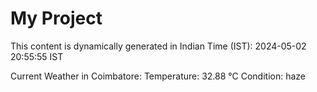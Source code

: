 # My Project

This content is dynamically generated in Indian Time (IST): 2024-05-02 20:55:55 IST


Current Weather in Coimbatore:
Temperature: 32.88 °C
Condition: haze
